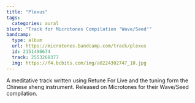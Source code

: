 ```yaml
---
title: "Plexus"
tags:
  categories: aural
blurb: "Track for Microtones Compilation 'Wave/Seed'"
bandcamp:
  type: album
  url: https://microtones.bandcamp.com/track/plexus
  id: 2151496674
  track: 2553268377
  img: https://f4.bcbits.com/img/a0224302747_10.jpg
---
```


A meditative track written using Retune For Live and the tuning form the Chinese sheng instrument. Released on Microtones for their Wave/Seed compilation.